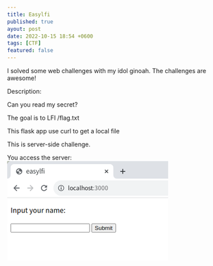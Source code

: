 ```yaml
---
title: Easylfi
published: true
ayout: post
date: 2022-10-15 18:54 +0600
tags: [CTF]
featured: false
---
```


I solved some web challenges with my idol ginoah. The challenges are awesome!

Description:

Can you read my secret?

The goal is to LFI /flag.txt

This flask app use curl to get a local file

This is server-side challenge.

You access the server:
![](https://raw.githubusercontent.com/Spy0x7/Spy0x7.github.io/master/assets/2022-10-15-Easylfi/2022-10-15-Easylfi-01.png)